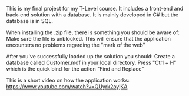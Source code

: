 This is my final project for my T-Level course. It includes a front-end and back-end solution with a database. It is mainly developed in C# but the database is in SQL.

When installing the .zip file, there is something you should be aware of:
Make sure the file is unblocked. This will ensure that the application encounters no problems regarding the "mark of the web"

After you've successfully loaded up the solution you should:
Create a database called Customer.mdf in your local directory.
Press "Ctrl + H" which is the quick bind for the action "Find and Replace"

This is a short video on how the application works:
https://www.youtube.com/watch?v=QUyrk2oyjKA
